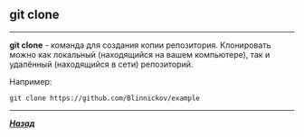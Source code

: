 ## git clone

---

**git clone** - команда для создания копии репозитория.
Клонировать можно как локальный (находящийся на вашем компьютере), так и удалённый (находящийся в сети) репозиторий.



Например:
```
git clone https://github.com/Blinnickov/example
```

---

[***Назад***](./readme.md)